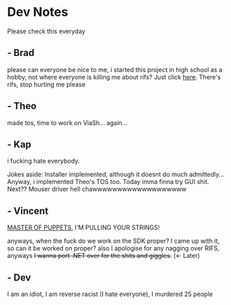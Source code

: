 # Dev Notes

Please check this everyday

## - Brad

please can everyone be nice to me, i started this project in high school as a hobby, not where everyone is killing me about rifs? Just click [here](https://github.com/Via-Operating/RIFS). There's rifs, stop hurting me please


## - Theo

made tos, time to work on ViaSh... again...

## - Kap
i fucking hate everybody.

Jokes aside: Installer implemented, although it doesnt do much admittedly... Anyway, i implemented Theo's TOS too. Today imma finna try GUI shit.  Next?? Mouser driver hell chawwwwwwwwwwwwwwwwwww

## - Vincent
[MASTER OF PUPPETS](https://open.spotify.com/track/2MuWTIM3b0YEAskbeeFE1i?si=POP0gB4nSY-stbqPH6Yt4w), I'M PULLING YOUR STRINGS!

anyways, when the fuck do we work on the SDK proper? I came up with it, so can it be worked on proper? also I apologise for any nagging over RIFS, anyways ~~I wanna port .NET over for the shits and giggles.~~ (<- Later)

## - Dev

I am an idiot, I am reverse racist (I hate everyone), I murdered 25 people
